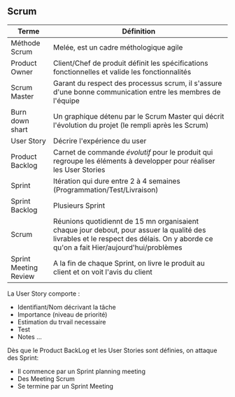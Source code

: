 ## Scrum


Terme | Définition
--------------|----------------------
Méthode Scrum | Melée, est un cadre méthologique agile 
Product Owner | Client/Chef de produit définit les spécifications fonctionnelles et valide les fonctionnalités
Scrum Master | Garant du respect des processus scrum, il s'assure d'une bonne communication entre les membres de l'équipe
Burn down shart | Un graphique détenu par le Scrum Master qui décrit l'évolution du projet (le rempli après les Scrum)
User Story | Décrire l'expérience du user
Product Backlog| Carnet de commande *évolutif* pour le produit qui regroupe les éléments à developper pour réaliser les User Stories
Sprint | Itération qui dure entre 2 à 4 semaines (Programmation/Test/Livraison)
Sprint Backlog | Plusieurs Sprint
Scrum | Réunions quotidiennt de 15 mn organisaient chaque jour debout, pour assuer la qualité des livrables et le respect des délais. On y aborde ce qu'on a fait Hier/aujourd'hui/problèmes
Sprint Meeting Review | A la fin de chaque Sprint, on livre le produit au client et on voit l'avis du client

La User Story comporte : 
- Identifiant/Nom décrivant la tâche
- Importance (niveau de priorité)
- Estimation du trvail necessaire
- Test 
- Notes ...

Dès que le Product BackLog et les User Stories sont définies, on attaque des Sprint:
- Il commence par un Sprint planning meeting 
- Des Meeting Scrum
- Se termine par un Sprint Meeting
